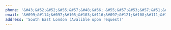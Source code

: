 ```yaml
---
phone: '&#43;&#52;&#52;&#55;&#57;&#48;&#56; &#55;&#57;&#53;&#57;&#51;&#54;'
email: '&#099;&#114;&#097;&#105;&#103;&#116;&#097;&#121;&#108;&#111;&#114;&#056;&#057;&#064;&#121;&#097;&#104;&#111;&#111;&#046;&#099;&#111;&#046;&#117;&#107;'
address: 'South East London (Avalible upon request)'
---
```

